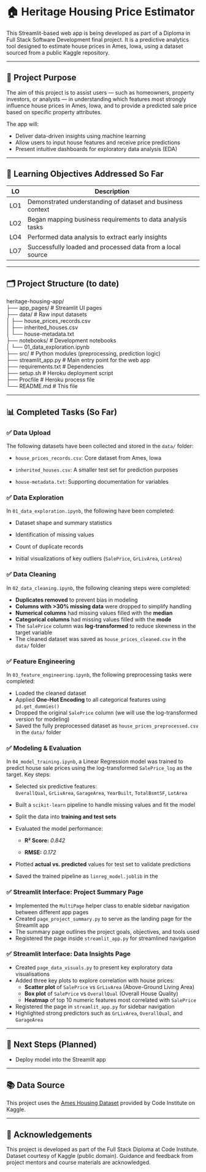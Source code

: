 # 🏠 Heritage Housing Price Estimator

This Streamlit-based web app is being developed as part of a Diploma in Full Stack Software Development final project. It is a predictive analytics tool designed to estimate house prices in Ames, Iowa, using a dataset sourced from a public Kaggle repository.

---

## 📌 Project Purpose

The aim of this project is to assist users — such as homeowners, property investors, or analysts — in understanding which features most strongly influence house prices in Ames, Iowa, and to provide a predicted sale price based on specific property attributes.

The app will:
- Deliver data-driven insights using machine learning
- Allow users to input house features and receive price predictions
- Present intuitive dashboards for exploratory data analysis (EDA)

---

## 🧠 Learning Objectives Addressed So Far

| LO | Description |
|----|-------------|
| LO1 | Demonstrated understanding of dataset and business context |
| LO2 | Began mapping business requirements to data analysis tasks |
| LO4 | Performed data analysis to extract early insights |
| LO7 | Successfully loaded and processed data from a local source |

---

## 🗂️ Project Structure (to date)

heritage-housing-app/\
├── app_pages/ # Streamlit UI pages\
├── data/ # Raw input datasets\
│ ├── house_prices_records.csv\
│ ├── inherited_houses.csv\
│ └── house-metadata.txt\
├── notebooks/ # Development notebooks\
│ └── 01_data_exploration.ipynb\
├── src/ # Python modules (preprocessing, prediction logic)\
├── streamlit_app.py # Main entry point for the web app\
├── requirements.txt # Dependencies\
├── setup.sh # Heroku deployment script\
├── Procfile # Heroku process file\
└── README.md # This file

---

## 📊 Completed Tasks (So Far)

### ✅ Data Upload

The following datasets have been collected and stored in the `data/` folder:

- `house_prices_records.csv`: Core dataset from Ames, Iowa

- `inherited_houses.csv`: A smaller test set for prediction purposes

- `house-metadata.txt`: Supporting documentation for variables

### ✅ Data Exploration

In `01_data_exploration.ipynb`, the following have been completed:

- Dataset shape and summary statistics

- Identification of missing values

- Count of duplicate records

- Initial visualizations of key outliers (`SalePrice`, `GrLivArea`, `LotArea`)

### ✅ Data Cleaning

In `02_data_cleaning.ipynb`, the following cleaning steps were completed:

- **Duplicates removed** to prevent bias in modeling
- **Columns with >30% missing data** were dropped to simplify handling
- **Numerical columns** had missing values filled with the **median**
- **Categorical columns** had missing values filled with the **mode**
- The `SalePrice` column was **log-transformed** to reduce skewness in the target variable
- The cleaned dataset was saved as `house_prices_cleaned.csv` in the `data/` folder

### ✅ Feature Engineering

In `03_feature_engineering.ipynb`, the following preprocessing tasks were completed:

- Loaded the cleaned dataset
- Applied **One-Hot Encoding** to all categorical features using `pd.get_dummies()`
- Dropped the original `SalePrice` column (we will use the log-transformed version for modeling)
- Saved the fully preprocessed dataset as `house_prices_preprocessed.csv` in the `data/` folder

### ✅ Modeling & Evaluation

In `04_model_training.ipynb`, a Linear Regression model was trained to predict house sale prices using the log-transformed `SalePrice_log` as the target. Key steps:

-   Selected six predictive features:\
    `OverallQual`, `GrLivArea`, `GarageArea`, `YearBuilt`, `TotalBsmtSF`, `LotArea`

-   Built a `scikit-learn` pipeline to handle missing values and fit the model

-   Split the data into **training and test sets**

-   Evaluated the model performance:

    -   **R² Score:** *0.842*

    -   **RMSE:** *0.172*

-   Plotted **actual vs. predicted** values for test set to validate predictions

-   Saved the trained pipeline as `linreg_model.joblib` in the

### ✅ Streamlit Interface: Project Summary Page

- Implemented the `MultiPage` helper class to enable sidebar navigation between different app pages
- Created `page_project_summary.py` to serve as the landing page for the Streamlit app
- The summary page outlines the project goals, objectives, and tools used
- Registered the page inside `streamlit_app.py` for streamlined navigation

### ✅ Streamlit Interface: Data Insights Page

- Created `page_data_visuals.py` to present key exploratory data visualisations
- Added three key plots to explore correlation with house prices:
  - **Scatter plot** of `SalePrice` vs `GrLivArea` (Above-Ground Living Area)
  - **Box plot** of `SalePrice` vs `OverallQual` (Overall House Quality)
  - **Heatmap** of top 10 numeric features most correlated with `SalePrice`
- Registered the page in `streamlit_app.py` for sidebar navigation
- Highlighted strong predictors such as `GrLivArea`, `OverallQual`, and `GarageArea`

---

## 📅 Next Steps (Planned)

- Deploy model into the Streamlit app

---

## 📚 Data Source

This project uses the [Ames Housing Dataset](https://www.kaggle.com/codeinstitute/housing-prices-data) provided by Code Institute on Kaggle.

---

## 📎 Acknowledgements

This project is developed as part of the Full Stack Diploma at Code Institute. Dataset courtesy of Kaggle (public domain). Guidance and feedback from project mentors and course materials are acknowledged.